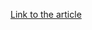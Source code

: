 [Link to the article](https://cybersecuritynews.com/apt35-hackers-attacking-government-military-organizations/)
